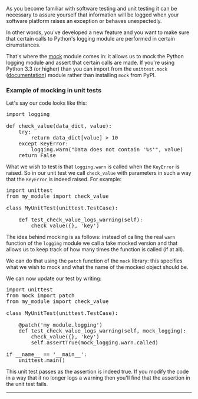 <!--
.. title: How to Mock Logging in Python
.. slug: how-to-mock-logging-in-python
.. date: 2013/04/13 22:08:00
.. tags: python, software
.. link:
.. description:
-->

As you become familiar with software testing and unit testing it can be 
necessary to assure yourself that information will be logged when
your software platform raises an exception or behaves unexpectedly.

In other words, you've developed a new feature and you want to make sure that certain
calls to Python's logging module are performed in certain cirumstances.

That's where the [mock](https://pypi.python.org/pypi/mock) module comes in:
it allows us to mock the Python logging module and assert that certain calls
are made. If you're using Python 3.3 (or higher) than you can import from the
`unittest.mock` ([documentation](http://docs.python.org/3/library/unittest.mock.html))
module rather than installing `mock` from PyPI.

### Example of mocking in unit tests

Let's say our code looks like this:

<pre>
import logging

def check_value(data_dict, value):
    try:
        return data_dict[value] > 10
    except KeyError:
        logging.warn("Data does not contain '%s'", value)
    return False
</pre>

What we wish to test is that `logging.warn` is called when the `KeyError`
is raised. So in our unit test we call `check_value` with parameters in such
a way that the `KeyError` is indeed raised. For example:

<pre>
import unittest
from my_module import check_value

class MyUnitTest(unittest.TestCase):

    def test_check_value_logs_warning(self):
        check_value({}, 'key')
</pre>

The idea behind mocking is as follows: instead of calling the real
`warn` function of the `logging` module we call a fake mocked version and
that allows us to keep track of how many times the function is
called (if at all).

We can do that using the `patch` function of the `mock` library: this
specifies what we wish to mock and what the name of the mocked object should be.

We can now update our test by writing:

<pre>
import unittest
from mock import patch
from my_module import check_value

class MyUnitTest(unittest.TestCase):

    @patch('my_module.logging')
    def test_check_value_logs_warning(self, mock_logging):
        check_value({}, 'key')
        self.assertTrue(mock_logging.warn.called)

if __name__ == '__main__':
    unittest.main()
</pre>

This unit test passes as the assertion is indeed true. If you modify the
code in a way that it no longer logs a warning then you'll find that the
assertion in the unit test fails.

---